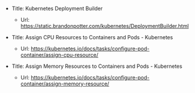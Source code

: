 * Title:	Kubernetes Deployment Builder
  * Url:	https://static.brandonpotter.com/kubernetes/DeploymentBuilder.html

* Title:	Assign CPU Resources to Containers and Pods - Kubernetes
  * Url:	https://kubernetes.io/docs/tasks/configure-pod-container/assign-cpu-resource/

* Title:	Assign Memory Resources to Containers and Pods - Kubernetes
  * Url:	https://kubernetes.io/docs/tasks/configure-pod-container/assign-memory-resource/

 